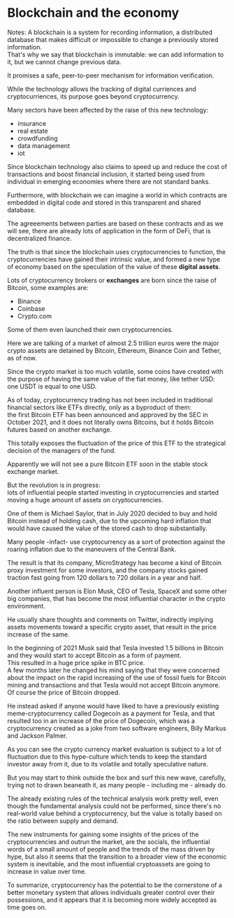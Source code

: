 # Blockchain and the economy

Notes:
A blockchain is a system for recording information, a distributed database that makes difficult or impossible to change a previously stored information.  
That's why we say that blockchain is immutable: we can add information to it, but we cannot change previous data.  

It promises a safe, peer-to-peer mechanism for information verification.  

While the technology allows the tracking of digital curriences and cryptocurriences, its purpose goes beyond cryptocurrency.  

Many sectors have been affected by the raise of this new technology:
- insurance
- real estate
- crowdfunding
- data management
- iot

Since blockchain technology also claims to speed up and reduce the cost of transactions and boost financial inclusion, it started being used from individual in emerging economies where there are not standard banks.

Furthermore, with blockchain we can imagine a world in which contracts are embedded in digital code and stored in this transparent and shared database.  

The agreeements between parties are based on these contracts and as we will see, there are already lots of application in the form of DeFi, that is decentralized finance.

The truth is that since the blockchain uses cryptocurrencies to function, the cryptocurrencies have gained their intrinsic value, and formed a new type of economy based on the speculation of the value of these **digital assets**.  

Lots of cryptocurrency brokers or **exchanges** are born since the raise of Bitcoin, some examples are:
- Binance
- Coinbase
- Crypto.com

Some of them even launched their own cryptocurrencies.

Here we are talking of a market of almost 2.5 trillion euros were the major crypto assets are detained by Bitcoin, Ethereum, Binance Coin and Tether, as of now.  

Since the crypto market is too much volatile, some coins have created with the purpose of having the same value of the fiat money, like tether USD: one USDT is equal to one USD.

As of today, cryptocurrency trading has not been included in traditional financial sectors like ETFs directly, only as a byproduct of them:  
the first Bitcoin ETF has been announced and approved by the SEC in October 2021, and it does not literally owns Bitcoins, but it holds Bitcoin futures based on another exchange.  

This totally exposes the fluctuation of the price of this ETF to the strategical decision of the managers of the fund.  

Apparently we will not see a pure Bitcoin ETF soon in the stable stock exchange market.  

But the revolution is in progress:  
lots of influential people started investing in cryptocurrencies and started moving a huge amount of assets on cryptocurrencies.  

One of them is Michael Saylor, that in July 2020 decided to buy and hold Bitcoin instead of holding cash, due to the upcoming hard inflation that would have caused the value of the stored cash to drop substantially.  

Many people -infact- use cryptocurrency as a sort of protection against the roaring inflation due to the maneuvers of the Central Bank.

The result is that its company, MicroStrategy has become a kind of Bitcoin proxy investment for some investors, and the company stocks gained traction fast going from 120 dollars to 720 dollars in a year and half. 

Another influent person is Elon Musk, CEO of Tesla, SpaceX and some other big companies, that has become the most influential character in the crypto environment.  

He usually share thoughts and comments on Twitter, indirectly implying assets movements toward a specific crypto asset, that result in the price increase of the same.  

In the beginning of 2021 Musk said that Tesla invested 1.5 billions in Bitcoin and they would start to accept Bitcoin as a form of payment.  
This resulted in a huge price spike in BTC price.  
A few months later he changed his mind saying that they were concerned about the impact on the rapid increasing of the use of fossil fuels for Bitcoin mining and transactions and that Tesla would not accept Bitcoin anymore.  
Of course the price of Bitcoin dropped.  

He instead asked if anyone would have liked to have a previously existing meme-cryptocurrency called Dogecoin as a payment for Tesla, and that resulted too in an increase of the price of Dogecoin, which was a cryptocurrency created as a joke from two software engineers, Billy Markus and Jackson Palmer.  

As you can see the crypto currency market evaluation is subject to a lot of fluctuation due to this hype-culture which tends to keep the standard investor away from it, due to its volatile and totally speculative nature.  

But you may start to think outside the box and surf this new wave, carefully, trying not to drawn beaneath it, as many people - including me - already do.  

The already existing rules of the technical analysis work pretty well, even though the fundamental analysis could not be performed, since there's no real-world value behind a cryptocurrency, but the value is totally based on the ratio between supply and demand.  

The new instruments for gaining some insights of the prices of the cryptocurrencies and outrun the market, are the socials, the influential words of a small amount of people and the trends of the mass driven by hype, but also it seems that the transition to a broader view of the economic system is inevitable, and the most influential cryptoassets are going to increase in value over time.
  
To summarize, cryptocurrency has the potential to be the cornerstone of a better monetary system that allows individuals greater control over their possessions, and it appears that it is becoming more widely accepted as time goes on.